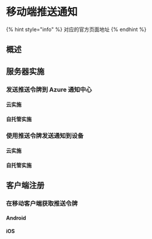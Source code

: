 # 移动端推送通知

{% hint style="info" %}
对应的官方页面地址
{% endhint %}

## 概述 <a href="#overview" id="overview"></a>

## 服务器实施 <a href="#server-implementations" id="server-implementations"></a>

### 发送推送令牌到 Azure 通知中心 <a href="#sending-the-push-token-to-azure-notification-hub" id="sending-the-push-token-to-azure-notification-hub"></a>

#### 云实施 <a href="#cloud-implementation" id="cloud-implementation"></a>

#### 自托管实施 <a href="#self-hosted-implementation" id="self-hosted-implementation"></a>

### 使用推送令牌发送通知到设备 <a href="#using-the-push-token-to-send-notifications-to-the-device" id="using-the-push-token-to-send-notifications-to-the-device"></a>

#### 云实施 <a href="#cloud-implementation" id="cloud-implementation"></a>

#### 自托管实施 <a href="#self-hosted-implementation" id="self-hosted-implementation"></a>

## 客户端注册 <a href="#client-registration" id="client-registration"></a>

### 在移动客户端获取推送令牌 <a href="#obtaining-push-tokens-on-the-mobile-clients" id="obtaining-push-tokens-on-the-mobile-clients"></a>

#### **Android** <a href="#android" id="android"></a>

#### **iOS** <a href="#ios" id="ios"></a>

